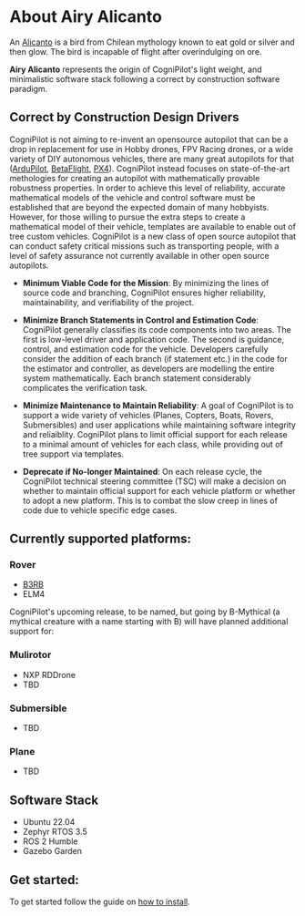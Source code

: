 # About Airy Alicanto

An [Alicanto](https://en.wikipedia.org/wiki/Alicanto) is a bird from  Chilean mythology known to eat gold or silver and then glow. The bird is incapable of flight after overindulging on ore.

**Airy Alicanto** represents the origin of CogniPilot's light weight, and minimalistic software stack following a correct by construction software paradigm.

## Correct by Construction Design Drivers

CogniPilot is not aiming to re-invent an opensource autopilot that can be a drop in replacement for use in Hobby drones, FPV Racing drones, or a wide variety of DIY autonomous vehicles, there are many great autopilots for that ([ArduPilot](https://ardupilot.org/), [BetaFlight](https://betaflight.com/), [PX4](https://px4.io/)). CogniPilot instead focuses on state-of-the-art methologies for creating an autopilot with mathematically provable robustness properties. In order to achieve this level of reliability, accurate mathematical models of the vehicle and control software must be established that are beyond the expected domain of many hobbyists. However, for those willing to pursue the extra steps to create a mathematical model of their vehicle, templates are available to enable out of tree custom vehicles. CogniPilot is a new class of open source autopilot that can conduct safety critical missions such as transporting people, with a level of safety assurance not currently available in other open source autopilots.

  * **Minimum Viable Code for the Mission**: By minimizing the lines of source code and branching, CogniPilot ensures higher reliability, maintainability, and verifiability of the project. 

  * **Minimize Branch Statements in Control and Estimation Code**: CogniPilot generally classifies its code components into two areas. The first is low-level driver and application code. The second is guidance, control, and estimation code for the vehicle. Developers carefully consider the addition of each branch (if statement etc.) in the code for the estimator and controller, as developers are modelling the entire system mathematically. Each branch statement considerably complicates the verification task.

  * **Minimize Maintenance to Maintain Reliability**: A goal of CogniPilot is to support a wide variety of vehicles (Planes, Copters, Boats, Rovers, Submersibles) and user applications while maintaining software integrity and reliaiblity. CogniPilot plans to limit official support for each release to a minimal amount of vehicles for each class, while providing out of tree support via templates.

  * **Deprecate if No-longer Maintained**: On each release cycle, the CogniPilot technical steering committee (TSC) will make a decision on whether to maintain official support for each vehicle platform or whether to adopt a new platform. This is to combat the slow creep in lines of code due to vehicle specific edge cases. 

## Currently supported platforms:

### Rover
   * [B3RB](./reference_systems/b3rb/about)
   * ELM4

CogniPilot's upcoming release, to be named, but going by B-Mythical (a mythical creature with a name starting with B) will have planned additional support for:

### Mulirotor
   * NXP RDDrone
   * TBD
### Submersible
   * TBD
### Plane
   * TBD

## Software Stack
* Ubuntu 22.04
* Zephyr RTOS 3.5
* ROS 2 Humble
* Gazebo Garden

## Get started:

To get started follow the guide on [how to install](./getting_started/install).
